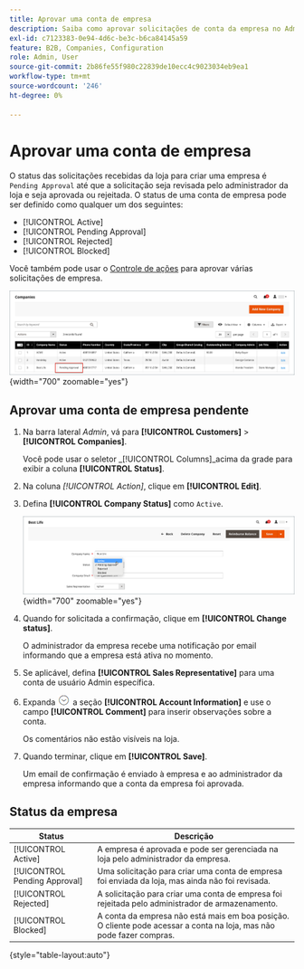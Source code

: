 ```yaml
---
title: Aprovar uma conta de empresa
description: Saiba como aprovar solicitações de conta da empresa no Administrador.
exl-id: c7123383-0e94-4d6c-be3c-b6ca84145a59
feature: B2B, Companies, Configuration
role: Admin, User
source-git-commit: 2b86fe55f980c22839de10ecc4c9023034eb9ea1
workflow-type: tm+mt
source-wordcount: '246'
ht-degree: 0%

---
```


# Aprovar uma conta de empresa

O status das solicitações recebidas da loja para criar uma empresa é `Pending Approval` até que a solicitação seja revisada pelo administrador da loja e seja aprovada ou rejeitada. O status de uma conta de empresa pode ser definido como qualquer um dos seguintes:

- [!UICONTROL Active]
- [!UICONTROL Pending Approval]
- [!UICONTROL Rejected]
- [!UICONTROL Blocked]

Você também pode usar o [Controle de ações](account-company-manage.md) para aprovar várias solicitações de empresa.

![Aprovação pendente](./assets/companies-pending-approval.png){width="700" zoomable="yes"}

## Aprovar uma conta de empresa pendente

1. Na barra lateral _Admin_, vá para **[!UICONTROL Customers]** > **[!UICONTROL Companies]**.

   Você pode usar o seletor _[!UICONTROL Columns]_acima da grade para exibir a coluna **[!UICONTROL Status]**.

1. Na coluna _[!UICONTROL Action]_, clique em **[!UICONTROL Edit]**.

1. Defina **[!UICONTROL Company Status]** como `Active`.

   ![Definir o status da empresa](./assets/company-status-active.png){width="700" zoomable="yes"}

1. Quando for solicitada a confirmação, clique em **[!UICONTROL Change status]**.

   O administrador da empresa recebe uma notificação por email informando que a empresa está ativa no momento.

1. Se aplicável, defina **[!UICONTROL Sales Representative]** para uma conta de usuário Admin específica.

1. Expanda ![Seletor de expansão](../assets/icon-display-expand.png) a seção **[!UICONTROL Account Information]** e use o campo **[!UICONTROL Comment]** para inserir observações sobre a conta.

   Os comentários não estão visíveis na loja.

1. Quando terminar, clique em **[!UICONTROL Save]**.

   Um email de confirmação é enviado à empresa e ao administrador da empresa informando que a conta da empresa foi aprovada.

## Status da empresa

| Status | Descrição |
|------------------|--------------------------------------------------------------------------------------------------------------------------------------------|
| [!UICONTROL Active] | A empresa é aprovada e pode ser gerenciada na loja pelo administrador da empresa. |
| [!UICONTROL Pending Approval] | Uma solicitação para criar uma conta de empresa foi enviada da loja, mas ainda não foi revisada. |
| [!UICONTROL Rejected] | A solicitação para criar uma conta de empresa foi rejeitada pelo administrador de armazenamento. |
| [!UICONTROL Blocked] | A conta da empresa não está mais em boa posição. O cliente pode acessar a conta na loja, mas não pode fazer compras. |

{style="table-layout:auto"}
